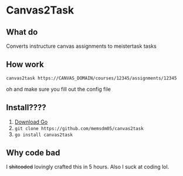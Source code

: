# Canvas2Task
## What do
Converts instructure canvas assignments to meistertask tasks
## How work
```canvas2task https://CANVAS_DOMAIN/courses/12345/assignments/12345```

oh and make sure you fill out the config file

## Install????
1. [Download Go](https://go.dev/dl/)
2. ```git clone https://github.com/memsdm05/canvas2task```
3. ```go install canvas2task```

## Why code bad
I ~~shitcoded~~ lovingly crafted this in 5 hours. Also I suck at coding lol.